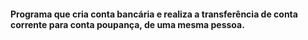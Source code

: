 #### Programa que cria conta bancária e realiza a transferência de conta corrente para conta poupança, de uma mesma pessoa.
